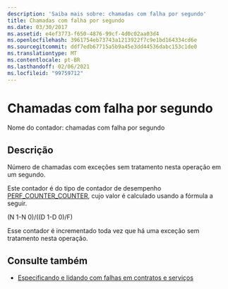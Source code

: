 ```yaml
---
description: 'Saiba mais sobre: chamadas com falha por segundo'
title: Chamadas com falha por segundo
ms.date: 03/30/2017
ms.assetid: e4ef3773-f650-4876-99cf-4d0c02aa03d4
ms.openlocfilehash: 3961754eb73743a1213922f7c9e1bd164334cd6e
ms.sourcegitcommit: ddf7edb67715a5b9a45e3dd44536dabc153c1de0
ms.translationtype: MT
ms.contentlocale: pt-BR
ms.lasthandoff: 02/06/2021
ms.locfileid: "99759712"
---
```

# <a name="calls-failed-per-second"></a>Chamadas com falha por segundo

Nome do contador: chamadas com falha por segundo  
  
## <a name="description"></a>Descrição  

 Número de chamadas com exceções sem tratamento nesta operação em um segundo.  
  
 Este contador é do tipo de contador de desempenho [PERF_COUNTER_COUNTER](/previous-versions/windows/it-pro/windows-server-2003/cc740048(v=ws.10)), cujo valor é calculado usando a fórmula a seguir.  
  
 (N 1-N 0)/((D 1-D 0)/F)  
  
 Esse contador é incrementado toda vez que há uma exceção sem tratamento nesta operação.  
  
## <a name="see-also"></a>Consulte também

- [Especificando e lidando com falhas em contratos e serviços](../../specifying-and-handling-faults-in-contracts-and-services.md)

